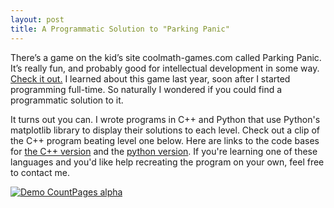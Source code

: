 ```yaml
---
layout: post
title: A Programmatic Solution to "Parking Panic"
---
```

There’s a game on the kid’s site coolmath-games.com called Parking Panic.  It’s really fun, and probably good for intellectual development in some way.  [Check it out.](http://www.coolmath-games.com/0-parking-panic) I learned about this game last year, soon after I started programming full-time. So naturally I wondered if you could find a programmatic solution to it.

It turns out you can.  I wrote programs in C++ and Python that use Python's matplotlib library to display their solutions to each level.  Check out a clip of the C++ program beating level one below.  Here are links to the code bases for [the C++ version](https://github.com/alabavery/Cpp-arkingPanicSolver) and the [python version](https://github.com/alabavery/ParkingPanicSolver). If you're learning one of these languages and you'd like help recreating the program on your own, feel free to contact me.

[![Demo CountPages alpha](https://j.gifs.com/Rg8yYO.gif)](https://www.youtube.com/watch?v=XMG7LTKAoFg)
